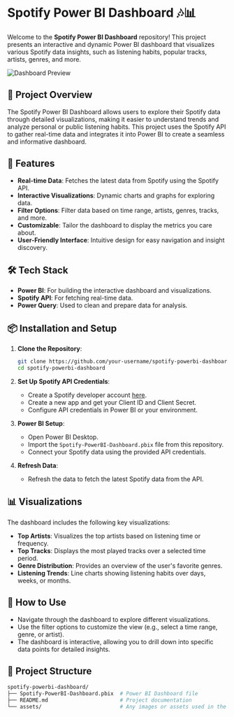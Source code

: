 # Spotify Power BI Dashboard 🎶📊

Welcome to the **Spotify Power BI Dashboard** repository! This project presents an interactive and dynamic Power BI dashboard that visualizes various Spotify data insights, such as listening habits, popular tracks, artists, genres, and more.

![Dashboard Preview](link-to-dashboard-image)

## 🎯 Project Overview

The Spotify Power BI Dashboard allows users to explore their Spotify data through detailed visualizations, making it easier to understand trends and analyze personal or public listening habits. This project uses the Spotify API to gather real-time data and integrates it into Power BI to create a seamless and informative dashboard.

## 🚀 Features

- **Real-time Data**: Fetches the latest data from Spotify using the Spotify API.
- **Interactive Visualizations**: Dynamic charts and graphs for exploring data.
- **Filter Options**: Filter data based on time range, artists, genres, tracks, and more.
- **Customizable**: Tailor the dashboard to display the metrics you care about.
- **User-Friendly Interface**: Intuitive design for easy navigation and insight discovery.

## 🛠️ Tech Stack

- **Power BI**: For building the interactive dashboard and visualizations.
- **Spotify API**: For fetching real-time data.
- **Power Query**: Used to clean and prepare data for analysis.
  
## 📦 Installation and Setup

1. **Clone the Repository**:
    ```bash
    git clone https://github.com/your-username/spotify-powerbi-dashboard.git
    cd spotify-powerbi-dashboard
    ```

2. **Set Up Spotify API Credentials**:
    - Create a Spotify developer account [here](https://developer.spotify.com/dashboard/).
    - Create a new app and get your Client ID and Client Secret.
    - Configure API credentials in Power BI or your environment.

3. **Power BI Setup**:
    - Open Power BI Desktop.
    - Import the `Spotify-PowerBI-Dashboard.pbix` file from this repository.
    - Connect your Spotify data using the provided API credentials.

4. **Refresh Data**:
    - Refresh the data to fetch the latest Spotify data from the API.

## 📊 Visualizations

The dashboard includes the following key visualizations:

- **Top Artists**: Visualizes the top artists based on listening time or frequency.
- **Top Tracks**: Displays the most played tracks over a selected time period.
- **Genre Distribution**: Provides an overview of the user's favorite genres.
- **Listening Trends**: Line charts showing listening habits over days, weeks, or months.

## 📝 How to Use

- Navigate through the dashboard to explore different visualizations.
- Use the filter options to customize the view (e.g., select a time range, genre, or artist).
- The dashboard is interactive, allowing you to drill down into specific data points for detailed insights.

## 📂 Project Structure

```bash
spotify-powerbi-dashboard/
├── Spotify-PowerBI-Dashboard.pbix  # Power BI Dashboard file
├── README.md                       # Project documentation
└── assets/                         # Any images or assets used in the README
